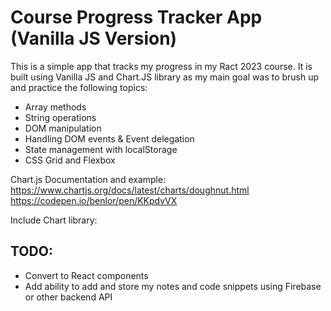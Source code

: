 # Course Progress Tracker App (Vanilla JS Version)

This is a simple app that tracks my progress in my Ract 2023 course. It is built using Vanilla JS and Chart.JS library as my main goal was to brush up and practice the following topics: 

- Array methods
- String operations
- DOM manipulation
- Handling DOM events & Event delegation
- State management with localStorage
- CSS Grid and Flexbox

Chart.js Documentation and example:
https://www.chartjs.org/docs/latest/charts/doughnut.html
https://codepen.io/benlor/pen/KKpdvVX

Include Chart library:
<script defer src="https://cdnjs.cloudflare.com/ajax/libs/Chart.js/2.1.6/Chart.js"></script>
## TODO: 
- Convert to React components
- Add ability to add and store my notes and code snippets using Firebase or other backend API